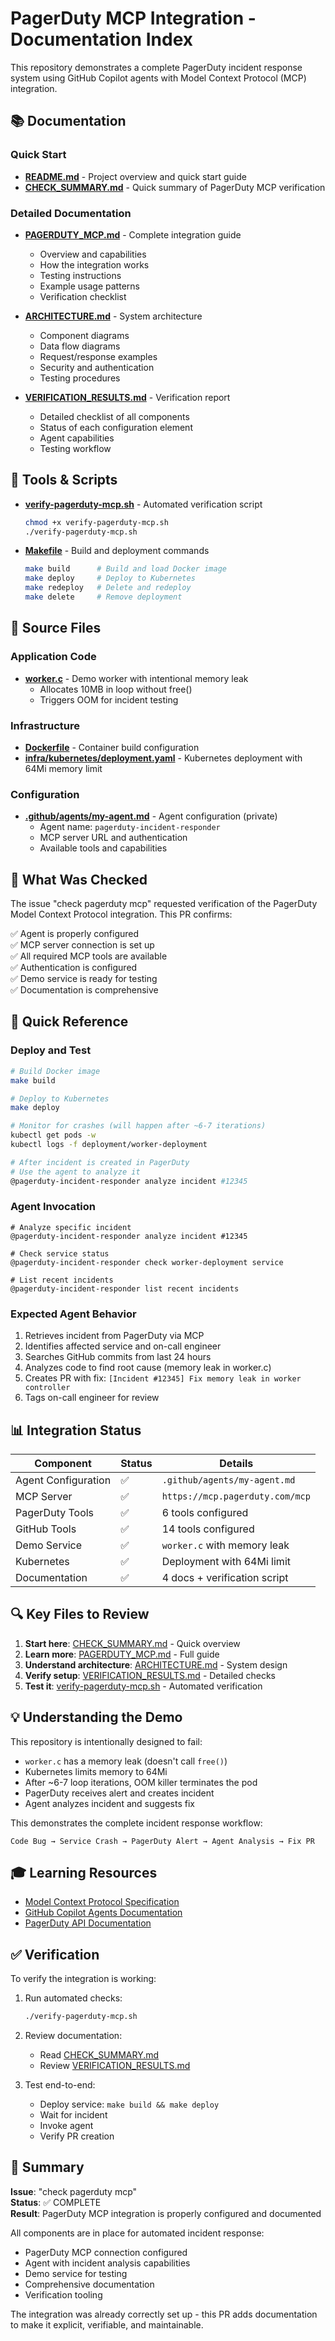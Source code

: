 # PagerDuty MCP Integration - Documentation Index

This repository demonstrates a complete PagerDuty incident response system using GitHub Copilot agents with Model Context Protocol (MCP) integration.

## 📚 Documentation

### Quick Start
- **[README.md](README.md)** - Project overview and quick start guide
- **[CHECK_SUMMARY.md](CHECK_SUMMARY.md)** - Quick summary of PagerDuty MCP verification

### Detailed Documentation
- **[PAGERDUTY_MCP.md](PAGERDUTY_MCP.md)** - Complete integration guide
  - Overview and capabilities
  - How the integration works
  - Testing instructions
  - Example usage patterns
  - Verification checklist

- **[ARCHITECTURE.md](ARCHITECTURE.md)** - System architecture
  - Component diagrams
  - Data flow diagrams
  - Request/response examples
  - Security and authentication
  - Testing procedures

- **[VERIFICATION_RESULTS.md](VERIFICATION_RESULTS.md)** - Verification report
  - Detailed checklist of all components
  - Status of each configuration element
  - Agent capabilities
  - Testing workflow

## 🔧 Tools & Scripts

- **[verify-pagerduty-mcp.sh](verify-pagerduty-mcp.sh)** - Automated verification script
  ```bash
  chmod +x verify-pagerduty-mcp.sh
  ./verify-pagerduty-mcp.sh
  ```

- **[Makefile](Makefile)** - Build and deployment commands
  ```bash
  make build      # Build and load Docker image
  make deploy     # Deploy to Kubernetes
  make redeploy   # Delete and redeploy
  make delete     # Remove deployment
  ```

## 📁 Source Files

### Application Code
- **[worker.c](worker.c)** - Demo worker with intentional memory leak
  - Allocates 10MB in loop without free()
  - Triggers OOM for incident testing

### Infrastructure
- **[Dockerfile](Dockerfile)** - Container build configuration
- **[infra/kubernetes/deployment.yaml](infra/kubernetes/deployment.yaml)** - Kubernetes deployment with 64Mi memory limit

### Configuration
- **[.github/agents/my-agent.md](.github/agents/my-agent.md)** - Agent configuration (private)
  - Agent name: `pagerduty-incident-responder`
  - MCP server URL and authentication
  - Available tools and capabilities

## 🎯 What Was Checked

The issue "check pagerduty mcp" requested verification of the PagerDuty Model Context Protocol integration. This PR confirms:

✅ Agent is properly configured  
✅ MCP server connection is set up  
✅ All required MCP tools are available  
✅ Authentication is configured  
✅ Demo service is ready for testing  
✅ Documentation is comprehensive  

## 🚀 Quick Reference

### Deploy and Test
```bash
# Build Docker image
make build

# Deploy to Kubernetes
make deploy

# Monitor for crashes (will happen after ~6-7 iterations)
kubectl get pods -w
kubectl logs -f deployment/worker-deployment

# After incident is created in PagerDuty
# Use the agent to analyze it
@pagerduty-incident-responder analyze incident #12345
```

### Agent Invocation
```
# Analyze specific incident
@pagerduty-incident-responder analyze incident #12345

# Check service status
@pagerduty-incident-responder check worker-deployment service

# List recent incidents
@pagerduty-incident-responder list recent incidents
```

### Expected Agent Behavior
1. Retrieves incident from PagerDuty via MCP
2. Identifies affected service and on-call engineer
3. Searches GitHub commits from last 24 hours
4. Analyzes code to find root cause (memory leak in worker.c)
5. Creates PR with fix: `[Incident #12345] Fix memory leak in worker controller`
6. Tags on-call engineer for review

## 📊 Integration Status

| Component | Status | Details |
|-----------|--------|---------|
| Agent Configuration | ✅ | `.github/agents/my-agent.md` |
| MCP Server | ✅ | `https://mcp.pagerduty.com/mcp` |
| PagerDuty Tools | ✅ | 6 tools configured |
| GitHub Tools | ✅ | 14 tools configured |
| Demo Service | ✅ | `worker.c` with memory leak |
| Kubernetes | ✅ | Deployment with 64Mi limit |
| Documentation | ✅ | 4 docs + verification script |

## 🔍 Key Files to Review

1. **Start here**: [CHECK_SUMMARY.md](CHECK_SUMMARY.md) - Quick overview
2. **Learn more**: [PAGERDUTY_MCP.md](PAGERDUTY_MCP.md) - Full guide
3. **Understand architecture**: [ARCHITECTURE.md](ARCHITECTURE.md) - System design
4. **Verify setup**: [VERIFICATION_RESULTS.md](VERIFICATION_RESULTS.md) - Detailed checks
5. **Test it**: [verify-pagerduty-mcp.sh](verify-pagerduty-mcp.sh) - Automated verification

## 💡 Understanding the Demo

This repository is intentionally designed to fail:
- `worker.c` has a memory leak (doesn't call `free()`)
- Kubernetes limits memory to 64Mi
- After ~6-7 loop iterations, OOM killer terminates the pod
- PagerDuty receives alert and creates incident
- Agent analyzes incident and suggests fix

This demonstrates the complete incident response workflow:
```
Code Bug → Service Crash → PagerDuty Alert → Agent Analysis → Fix PR
```

## 🎓 Learning Resources

- [Model Context Protocol Specification](https://modelcontextprotocol.io/)
- [GitHub Copilot Agents Documentation](https://docs.github.com/copilot)
- [PagerDuty API Documentation](https://developer.pagerduty.com/)

## ✅ Verification

To verify the integration is working:

1. Run automated checks:
   ```bash
   ./verify-pagerduty-mcp.sh
   ```

2. Review documentation:
   - Read [CHECK_SUMMARY.md](CHECK_SUMMARY.md)
   - Review [VERIFICATION_RESULTS.md](VERIFICATION_RESULTS.md)

3. Test end-to-end:
   - Deploy service: `make build && make deploy`
   - Wait for incident
   - Invoke agent
   - Verify PR creation

## 📝 Summary

**Issue**: "check pagerduty mcp"  
**Status**: ✅ COMPLETE  
**Result**: PagerDuty MCP integration is properly configured and documented

All components are in place for automated incident response:
- PagerDuty MCP connection configured
- Agent with incident analysis capabilities
- Demo service for testing
- Comprehensive documentation
- Verification tooling

The integration was already correctly set up - this PR adds documentation to make it explicit, verifiable, and maintainable.
